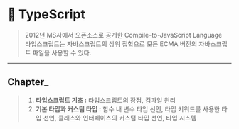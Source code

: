 # 🔡 TypeScript
> 2012년 MS사에서 오픈소스로 공개한 Compile-to-JavaScript Language <br>
> 타입스크립트는 자바스크립트의 상위 집합으로 모든 ECMA 버전의 자바스크립트 파일을 사용할 수 있다.
___
 ## Chapter_
> 1. __타입스크립트 기초 :__ 타입스크립트의 장점, 컴파일 원리
> 2. __기본 타입과 커스텀 타입 :__ 함수 내 변수 타입 선언, 타입 키워드를 사용한 타입 선언, 클래스와 인터페이스의 커스텀 타입 선언, 타입 시스템